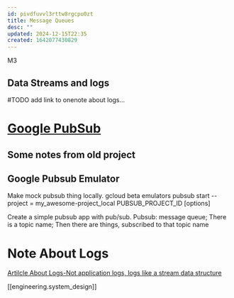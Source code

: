 ```yaml
---
id: pivdfuvvl3rttw8rgcpu0zt
title: Message Queues
desc: ""
updated: 2024-12-15T22:35
created: 1642077430829
---
```

M3

## Data Streams and logs

#TODO add link to onenote about logs...

# [Google PubSub](https://cloud.google.com/pubsub/)

## Some notes from old project

## Google Pubsub Emulator

Make mock pubsub thing locally.
gcloud beta emulators pubsub start --project = my_awesome-project_local
PUBSUB_PROJECT_ID [options]

Create a simple pubsub app with pub/sub.
Pubsub: message queue;
There is a topic name;
Then there are things, subscribed to that topic name

# Note About Logs

[Artilcle About Logs-Not application logs, logs like a stream data structure](https://onedrive.live.com/view.aspx?resid=A6A13EED7FFACAB8%215824&id=documents&wd=target%28System%20Design%20Stuff.one%7CC47AA9EC-5641-4E28-9386-48260F2E0A52%2FSystem%20design%20and%20logs%7CAD5C2B0C-35FD-4427-940A-C9469EE005A5%2F%29)

[[engineering.system_design]]


